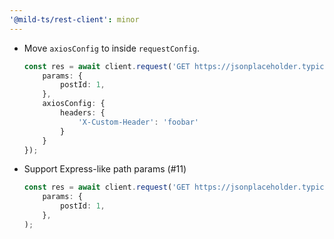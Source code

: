 ```yaml
---
'@mild-ts/rest-client': minor
---
```


- Move `axiosConfig` to inside `requestConfig`.

    ```ts
    const res = await client.request('GET https://jsonplaceholder.typicode.com/posts/{postId}/comments', {
        params: {
            postId: 1,
        },
        axiosConfig: {
            headers: {
                'X-Custom-Header': 'foobar'
            }
        }
    });
    ```

- Support Express-like path params (#11) 

    ```ts
    const res = await client.request('GET https://jsonplaceholder.typicode.com/posts/:postId/comments', {
        params: {
            postId: 1,
        },
    );
    ```

